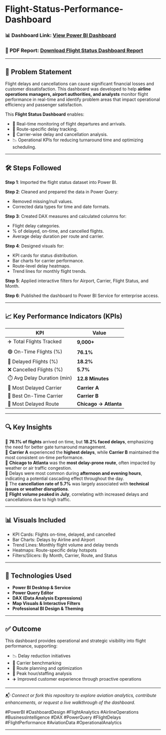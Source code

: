 # Flight-Status-Performance-Dashboard

### 📊 Dashboard Link: [View Power BI Dashboard](https://app.powerbi.com/groups/me/reports/da589427-1e93-4d5b-ad9e-88fb2a4a1b88/ded366f1eade283d2391?experience=power-bi)
### 📄 PDF Report: [Download Flight Status Dashboard Report](https://github.com/mayankb-rm/Flight-Status-Analysis-Dashboard/blob/main/Flight%20Status%20Dashboard.pdf)

---

## 📌 Problem Statement

Flight delays and cancellations can cause significant financial losses and customer dissatisfaction. This dashboard was developed to help **airline operations managers, airport authorities, and analysts** monitor flight performance in real-time and identify problem areas that impact operational efficiency and passenger satisfaction.

This **Flight Status Dashboard** enables:
- 🚀 Real-time monitoring of flight departures and arrivals.
- 📍 Route-specific delay tracking.
- 🛫 Carrier-wise delay and cancellation analysis.
- 📉 Operational KPIs for reducing turnaround time and optimizing scheduling.

---

## 🛠️ Steps Followed

**Step 1**: Imported the flight status dataset into Power BI.

**Step 2**: Cleaned and prepared the data in Power Query:
- Removed missing/null values.
- Corrected data types for time and date formats.

**Step 3**: Created DAX measures and calculated columns for:
- Flight delay categories.
- % of delayed, on-time, and cancelled flights.
- Average delay duration per route and carrier.

**Step 4**: Designed visuals for:
- KPI cards for status distribution.
- Bar charts for carrier performance.
- Route-level delay heatmaps.
- Trend lines for monthly flight trends.

**Step 5**: Applied interactive filters for Airport, Carrier, Flight Status, and Month.

**Step 6**: Published the dashboard to Power BI Service for enterprise access.

---

## 📈 Key Performance Indicators (KPIs)

| KPI                               | Value              |
|----------------------------------|--------------------|
| ✈️ Total Flights Tracked          | **9,000+**         |
| 🟢 On-Time Flights (%)            | **76.1%**          |
| 🔴 Delayed Flights (%)            | **18.2%**          |
| ❌ Cancelled Flights (%)          | **5.7%**           |
| ⏱️ Avg Delay Duration (min)      | **12.8 Minutes**   |
| 🛫 Most Delayed Carrier           | **Carrier A**      |
| 🛬 Best On-Time Carrier           | **Carrier B**      |
| 📍 Most Delayed Route             | **Chicago → Atlanta**  

---

## 🔍 Key Insights

🔹 **76.1% of flights** arrived on time, but **18.2% faced delays**, emphasizing the need for better gate turnaround management.  
🔹 **Carrier A** experienced the **highest delays**, while **Carrier B** maintained the most consistent on-time performance.  
🔹 **Chicago to Atlanta** was the **most delay-prone route**, often impacted by weather or air traffic congestion.  
🔹 Delays were most common during **afternoon and evening hours**, indicating a potential cascading effect throughout the day.  
🔹 The **cancellation rate of 5.7%** was largely associated with **technical issues or weather disruptions**.  
🔹 **Flight volume peaked in July**, correlating with increased delays and cancellations due to high traffic.

---

## 📊 Visuals Included

- KPI Cards: Flights on-time, delayed, and cancelled  
- Bar Charts: Delays by Airline and Airport  
- Trend Lines: Monthly flight volume and delay trends  
- Heatmaps: Route-specific delay hotspots  
- Filters/Slicers: By Month, Carrier, Route, and Status

---

## 💼 Technologies Used

- **Power BI Desktop & Service**  
- **Power Query Editor**  
- **DAX (Data Analysis Expressions)**  
- **Map Visuals & Interactive Filters**  
- **Professional BI Design & Theming**

---

## ✅ Outcome

This dashboard provides operational and strategic visibility into flight performance, supporting:
- 📉 Delay reduction initiatives  
- 🛫 Carrier benchmarking  
- 🧭 Route planning and optimization  
- 📅 Peak hour/staffing analysis  
- ✈️ Improved customer experience through proactive operations

---

📬 *Connect or fork this repository to explore aviation analytics, contribute enhancements, or request a live walkthrough of the dashboard.*

#PowerBI #DashboardDesign #FlightAnalytics #AirlineOperations #BusinessIntelligence #DAX #PowerQuery #FlightDelays #FlightPerformance #AviationData #OperationalAnalytics

---
